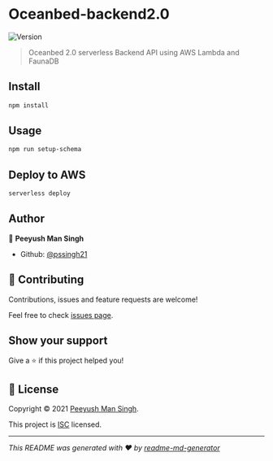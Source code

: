 # Oceanbed-backend2.0

![Version](https://img.shields.io/badge/version-2.0.0-blue.svg?cacheSeconds=2592000)

> Oceanbed 2.0 serverless Backend API using AWS Lambda and FaunaDB

## Install

```sh
npm install
```

## Usage

```sh
npm run setup-schema
```

## Deploy to AWS

```sh
serverless deploy
```

## Author

👤 **Peeyush Man Singh**

- Github: [@pssingh21](https://github.com/pssingh21)

## 🤝 Contributing

Contributions, issues and feature requests are welcome!

Feel free to check [issues page](https://github.com/pssingh21/oceanbed2.0backend/issues).

## Show your support

Give a ⭐️ if this project helped you!

## 📝 License

Copyright © 2021 [Peeyush Man Singh](https://github.com/pssingh21).

This project is [ISC](https://github.com/pssingh21/oceanbed2.0backend/blob/master/LICENSE) licensed.

---

_This README was generated with ❤️ by [readme-md-generator](https://github.com/kefranabg/readme-md-generator)_
